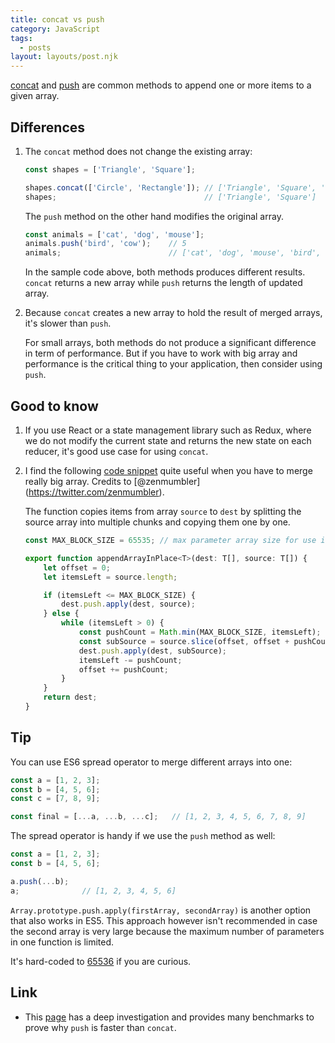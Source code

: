```yaml
---
title: concat vs push
category: JavaScript
tags:
  - posts
layout: layouts/post.njk
---
```


[concat](https://developer.mozilla.org/en-US/docs/Web/JavaScript/Reference/Global_Objects/Array/concat) and 
[push](https://developer.mozilla.org/en-US/docs/Web/JavaScript/Reference/Global_Objects/Array/push) are common methods to append one 
or more items to a given array.

## Differences

1. The `concat` method does not change the existing array:

    ```js
    const shapes = ['Triangle', 'Square'];

    shapes.concat(['Circle', 'Rectangle']); // ['Triangle', 'Square', 'Circle', 'Rectangle']
    shapes;                                 // ['Triangle', 'Square']
    ```

    The `push` method on the other hand modifies the original array.

    ```js
    const animals = ['cat', 'dog', 'mouse'];
    animals.push('bird', 'cow');    // 5
    animals;                        // ['cat', 'dog', 'mouse', 'bird', 'cow']
    ```

    In the sample code above, both methods produces different results. `concat` returns a new array while `push` returns the length of updated array.

2. Because `concat` creates a new array to hold the result of merged arrays, it's slower than `push`.

    For small arrays, both methods do not produce a significant difference in term of performance.
    But if you have to work with big array and performance is the critical thing to your application, then consider using `push`.

## Good to know

1. If you use React or a state management library such as Redux, where we do not modify the current state and returns the new state on each reducer, 
it's good use case for using `concat`.

2. I find the following [code snippet](https://github.com/stardazed/stardazed/blob/master/src/core/buffer.ts) quite useful when you have to merge 
    really big array. Credits to [@zenmumbler] (https://twitter.com/zenmumbler).

    The function copies items from array `source` to `dest` by splitting the source array into multiple chunks and copying them one by one.

    ```js
    const MAX_BLOCK_SIZE = 65535; // max parameter array size for use in Webkit

    export function appendArrayInPlace<T>(dest: T[], source: T[]) {
        let offset = 0;
        let itemsLeft = source.length;

        if (itemsLeft <= MAX_BLOCK_SIZE) {
            dest.push.apply(dest, source);
        } else {
            while (itemsLeft > 0) {
                const pushCount = Math.min(MAX_BLOCK_SIZE, itemsLeft);
                const subSource = source.slice(offset, offset + pushCount);
                dest.push.apply(dest, subSource);
                itemsLeft -= pushCount;
                offset += pushCount;
            }
        }
        return dest;
    }
    ```

## Tip

You can use ES6 spread operator to merge different arrays into one:

```js
const a = [1, 2, 3];
const b = [4, 5, 6];
const c = [7, 8, 9];

const final = [...a, ...b, ...c];   // [1, 2, 3, 4, 5, 6, 7, 8, 9]
```

The spread operator is handy if we use the `push` method as well:

```js
const a = [1, 2, 3];
const b = [4, 5, 6];

a.push(...b);
a;              // [1, 2, 3, 4, 5, 6]
```

`Array.prototype.push.apply(firstArray, secondArray)` is another option that also works in ES5. This approach however isn't 
recommended in case the second array is very large because the maximum number of parameters in one function is limited.

It's hard-coded to [65536](https://bugs.webkit.org/show_bug.cgi?id=80797) if you are curious.

## Link

* This [page](https://dev.to/uilicious/javascript-array-push-is-945x-faster-than-array-concat-1oki) has a deep investigation and provides
many benchmarks to prove why `push` is faster than `concat`.
